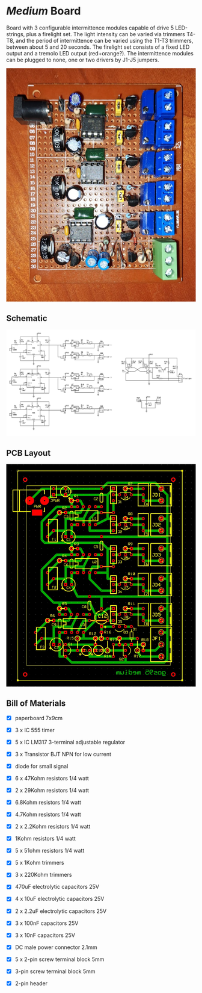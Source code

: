 # *Medium* Board
Board with 3 configurable intermittence modules capable of drive 5 LED-strings, plus a firelight set.
The light intensity can be varied via trimmers T4-T8,
and the period of intermittence can be varied using the T1-T3 trimmers, between about 5 and 20 seconds. 
The firelight set consists of a fixed LED output and a tremolo LED output (red+orange?).
The intermittence modules can be plugged to none, one or two drivers by J1-J5 jumpers.

![board-built](medium-board_built.jpg)


## Schematic
![board-schematic](medium-board_sch.jpg)


## PCB Layout
![board-pcb](medium-board_pcb.jpg)


## Bill of Materials
- [x] paperboard 7x9cm
- [x] 3 x IC 555 timer
- [x] 5 x IC LM317 3-terminal adjustable regulator
- [x] 3 x Transistor BJT NPN for low current
- [x] diode for small signal
- [x] 6 x 47Kohm resistors 1/4 watt
- [x] 2 x 29Kohm resistors 1/4 watt
- [x] 6.8Kohm resistors 1/4 watt
- [x] 4.7Kohm resistors 1/4 watt
- [x] 2 x 2.2Kohm resistors 1/4 watt
- [x] 1Kohm resistors 1/4 watt
- [x] 5 x 51ohm resistors 1/4 watt
- [x] 5 x 1Kohm trimmers
- [x] 3 x 220Kohm trimmers
- [x] 470uF electrolytic capacitors 25V
- [x] 4 x 10uF electrolytic capacitors 25V
- [x] 2 x 2.2uF electrolytic capacitors 25V
- [x] 3 x 100nF capacitors 25V
- [x] 3 x 10nF capacitors 25V
- [x] DC male power connector 2.1mm
- [x] 5 x 2-pin screw terminal block 5mm
- [x] 3-pin screw terminal block 5mm
- [x] 2-pin header

